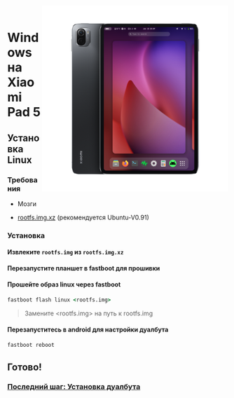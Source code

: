 ﻿﻿<img align="right" src="../../assets/nabu.png" width="425" alt="Linux Running On A Xiaomi Pad 5">


# Windows на Xiaomi Pad 5

## Установка Linux

### Требования
- Мозги
  
- [rootfs.img.xz](https://mega.nz/folder/CVMGEAiB#7oazR3wpkKdAH2eZChtRTg) (рекомендуется Ubuntu-V0.91)

### Установка

#### Извлеките `rootfs.img` из `rootfs.img.xz`

#### Перезапустите планшет в fastboot для прошивки

#### Прошейте образ linux через fastboot
```cmd
fastboot flash linux <rootfs.img>
```
> Замените <rootfs.img> на путь к rootfs.img

#### Перезапуститесь в android для настройки дуалбута
```sh
fastboot reboot
```

## Готово!

### [Последний шаг: Установка дуалбута](dualboot-ru.md)